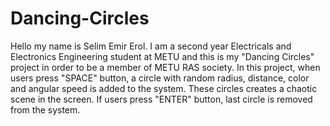 # Dancing-Circles
Hello my name is Selim Emir Erol. I am a second year Electricals and Electronics Engineering student at METU and this is my "Dancing Circles" project in order to be a member of METU RAS society.
In this project, when users press "SPACE" button, a circle with random radius, distance, color and angular speed is added to the system. These circles creates a chaotic scene in the screen. If users press "ENTER" button, last circle is removed from the system.
